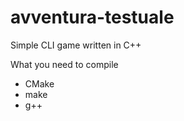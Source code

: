 # avventura-testuale

Simple CLI game written in C++


What you need to compile
 - CMake
 - make
 - g++
